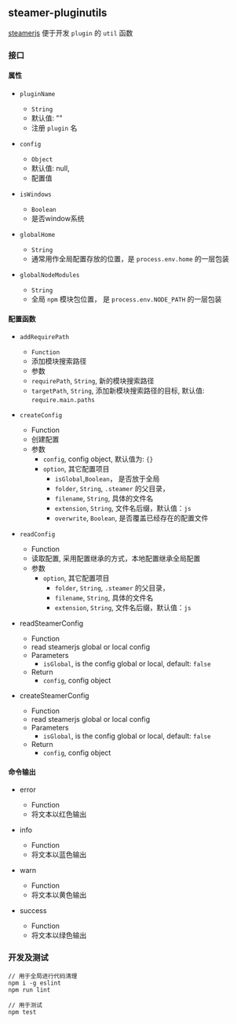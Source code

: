 ## steamer-pluginutils

[steamerjs](https://github.com/SteamerTeam/steamerjs) 便于开发 `plugin` 的 `util` 函数

### 接口

#### 属性
- `pluginName`
	- `String`
	- 默认值: ""
	- 注册 `plugin` 名

- `config`
	- `Object`
	- 默认值: null,
	- 配置值

- `isWindows`
	- `Boolean`
	- 是否window系统
- `globalHome`
	- `String`
	- 通常用作全局配置存放的位置，是 `process.env.home` 的一层包装

- `globalNodeModules`
	- `String`
	- 全局 `npm` 模块包位置， 是 `process.env.NODE_PATH` 的一层包装

#### 配置函数

- `addRequirePath`
	- `Function`
	- 添加模块搜索路径
	- 参数
	- `requirePath`, `String`, 新的模块搜索路径
	- `targetPath`, `String`, 添加新模块搜索路径的目标, 默认值: `require.main.paths`

- `createConfig`
	- Function
	- 创建配置
	- 参数
		- `config`, config object, 默认值为: `{}`
		- `option`, 其它配置项目
			- `isGlobal`,`Boolean`， 是否放于全局
			- `folder`, `String`, `.steamer` 的父目录，
			- `filename`, `String`, 具体的文件名
			- `extension`, `String`, 文件名后缀，默认值：`js`
			- `overwrite`, `Boolean`, 是否覆盖已经存在的配置文件


- `readConfig`
	- Function
	- 读取配置, 采用配置继承的方式，本地配置继承全局配置
	- 参数
		- `option`, 其它配置项目
			- `folder`, `String`, `.steamer` 的父目录，
			- `filename`, `String`, 具体的文件名
			- `extension`, `String`, 文件名后缀，默认值：`js`

- readSteamerConfig
	- Function
	- read steamerjs global or local config
	- Parameters
		- `isGlobal`, is the config global or local, default: `false`
	- Return 
		- `config`, config object

- createSteamerConfig
	- Function
	- read steamerjs global or local config
	- Parameters
		- `isGlobal`, is the config global or local, default: `false`
	- Return 
		- `config`, config object

#### 命令输出

- error
	- Function
	- 将文本以红色输出

- info
	- Function
	- 将文本以蓝色输出

- warn
	- Function
	- 将文本以黄色输出

- success
	- Function
	- 将文本以绿色输出


### 开发及测试
```
// 用于全局进行代码清理
npm i -g eslint
npm run lint

// 用于测试
npm test
```